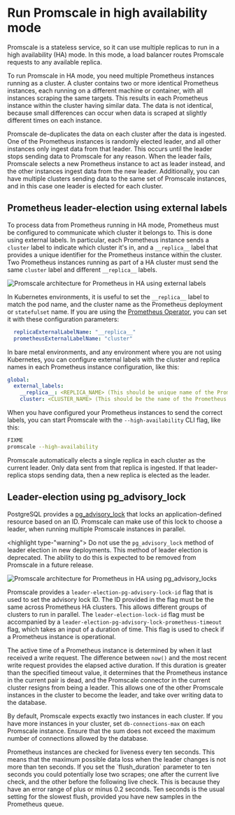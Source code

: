 # Run Promscale in high availability mode
Promscale is a stateless service, so it can use multiple replicas to run in a
high availability (HA) mode. In this mode, a load balancer routes Promscale
requests to any available replica.

To run Promscale in HA mode, you need multiple Prometheus instances running as a
cluster. A cluster contains two or more identical Prometheus instances, each
running on a different machine or container, with all instances scraping the
same targets. This results in each Prometheus instance within the cluster having
similar data. The data is not identical, because small differences can occur
when data is scraped at slightly different times on each instance.

Promscale de-duplicates the data on each cluster after the data is ingested. One
of the Prometheus instances is randomly elected leader, and all other instances
only ingest data from that leader. This occurs until the leader stops sending
data to Promscale for any reason. When the leader fails, Promscale selects a new
Prometheus instance to act as leader instead, and the other instances ingest
data from the new leader. Additionally, you can have multiple clusters sending
data to the same set of Promscale instances, and in this case one leader is
elected for each cluster.

## Prometheus leader-election using external labels
To process data from Prometheus running in HA mode,
Prometheus must be configured to communicate which cluster it belongs to. This is done using external labels. In particular, each Prometheus instance sends a `cluster`
label to indicate which cluster it's in, and a `__replica__` label that
provides a unique identifier for the Prometheus instance within the cluster.
Two Prometheus instances running as part of a HA cluster must send the same
`cluster` label and different `__replica__` labels.

<img class="main-content__illustration" src="https://s3.amazonaws.com/assets.timescale.com/docs/images/promscale-ha.png" alt="Promscale architecture for Prometheus in HA using external labels"/>

In Kubernetes environments, it is useful to set the `__replica__` label to match
the pod name, and the cluster name as the Prometheus deployment or `statefulset`
name. If you are using the
[Prometheus Operator](https://github.com/prometheus-operator/prometheus-operator#prometheus-operator), you can set it with these configuration
parameters:
```yaml
  replicaExternalLabelName: "__replica__"
  prometheusExternalLabelName: "cluster"
```

In bare metal environments, and any environment where you are not using Kubernetes, you can configure external labels with the cluster and replica names in each Prometheus instance configuration, like this:
```yaml
global:
  external_labels:
    __replica__: <REPLICA_NAME> (This should be unique name of the Prometheus instance)
    cluster: <CLUSTER_NAME> (This should be the name of the Prometheus deployment, which should be common across the Prometheus replica instances.)
```

When you have configured your Prometheus instances to send the correct labels,
you can start Promscale with the `--high-availability` CLI flag, like this:
```bash
FIXME
promscale --high-availability
```

Promscale automatically elects a single replica in each cluster as the current
leader. Only data sent from that replica is ingested. If that leader-replica
stops sending data, then a new replica is elected as the leader.

## Leader-election using pg_advisory_lock
PostgreSQL provides a
[pg_advisory_lock](https://www.postgresql.org/docs/current/explicit-locking.html#ADVISORY-LOCKS)
that locks an application-defined resource based on an ID. Promscale can make
use of this lock to choose a leader, when running multiple Promscale instances
in parallel.

<highlight type-"warning">
Do not use the `pg_advisory_lock` method of leader election in new deployments.
This method of leader election is deprecated. The ability to do this is expected
to be removed from Promscale in a future release.
</highlight>

<img class="main-content__illustration" src="https://s3.amazonaws.com/assets.timescale.com/docs/images/promscale-ha-pglock.png" alt="Promscale architecture for Prometheus in HA using pg_advisory_locks"/>

Promscale provides a `leader-election-pg-advisory-lock-id` flag that is used to
set the advisory lock ID. The ID provided in the flag must be the same across
Prometheus HA clusters. This allows different groups of clusters to run in
parallel. The `leader-election-lock-id` flag must be accompanied by a
`leader-election-pg-advisory-lock-prometheus-timeout` flag, which takes an input
of a duration of time. This flag is used to check if a Prometheus instance is
operational.

The active time of a Prometheus instance is determined by when it last received
a write request. The difference between `now()` and the most recent write
request provides the elapsed active duration. If this duration is greater than
the specified timeout value, it determines that the Prometheus instance in the
current pair is dead, and the Promscale connector in the current cluster resigns
from being a leader. This allows one of the other Promscale instances in the
cluster to become the leader, and take over writing data to the database.

By default, Promscale expects exactly two instances in each cluster. If you have
more instances in your cluster, set `db-connections-max` on each Promscale
instance. Ensure that the sum does not exceed the maximum number of connections
allowed by the database.

<highlight type="important">
Prometheus instances are checked for liveness every ten seconds. This means that
the maximum possible data loss when the leader changes is not more than ten
seconds. If you set the `flush_duration` parameter to ten seconds you could
potentially lose two scrapes; one after the current live check, and the other
before the following live check. This is because they have an error range of
plus or minus 0.2 seconds. Ten seconds is the usual setting for the slowest
flush, provided you have new samples in the Prometheus queue.
</highlight>
